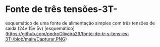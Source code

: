 # Fonte de três tensões-3T-
esquemático de uma fonte de alimentação simples com três tensões de saída (24v 15v 5v)
[esquemático] (https://github.com/pedroOliveira29/fonte-de-tr-s-tens-es-3T-/blob/main/Capturar.PNG)
